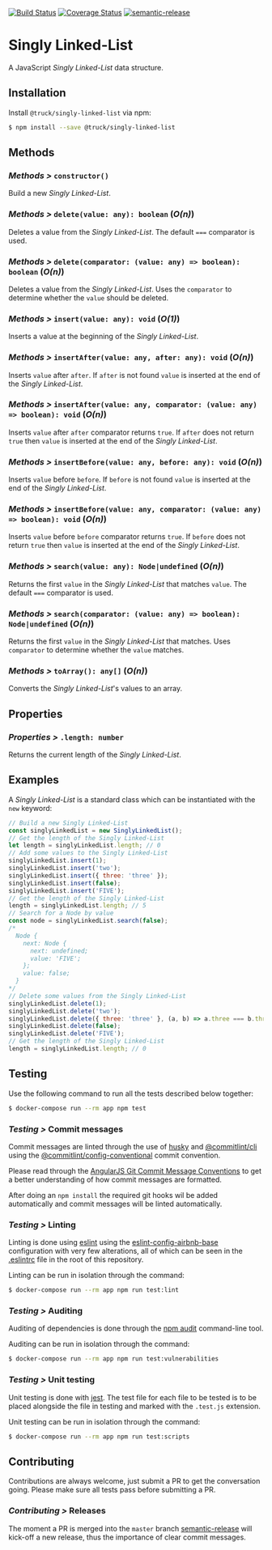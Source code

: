 [![Build Status](https://travis-ci.org/truck-js/singly-linked-list.svg?branch=master)](https://travis-ci.org/truck-js/singly-linked-list)
[![Coverage Status](https://coveralls.io/repos/github/truck-js/singly-linked-list/badge.svg?branch=master)](https://coveralls.io/github/truck-js/singly-linked-list?branch=master)
[![semantic-release](https://img.shields.io/badge/%20%20%F0%9F%93%A6%F0%9F%9A%80-semantic--release-e10079.svg)](https://github.com/semantic-release/semantic-release)

# Singly Linked-List

A JavaScript _Singly Linked-List_ data structure.

## Installation

Install `@truck/singly-linked-list` via npm:

```sh
$ npm install --save @truck/singly-linked-list
```

## Methods

### _Methods >_ `constructor()`

Build a new _Singly Linked-List_.

### _Methods >_ `delete(value: any): boolean` (_O(n)_)

Deletes a value from the _Singly Linked-List_. The default `===` comparator is used.

### _Methods >_ `delete(comparator: (value: any) => boolean): boolean` (_O(n)_)

Deletes a value from the _Singly Linked-List_. Uses the `comparator` to determine whether the
`value` should be deleted.

### _Methods >_ `insert(value: any): void` (_O(1)_)

Inserts a value at the beginning of the _Singly Linked-List_.

### _Methods >_ `insertAfter(value: any, after: any): void` (_O(n)_)

Inserts `value` after `after`. If `after` is not found `value` is inserted at the end of the
_Singly Linked-List_.

### _Methods >_ `insertAfter(value: any, comparator: (value: any) => boolean): void` (_O(n)_)

Inserts `value` after `after` comparator returns `true`. If `after` does not return `true` then
`value` is inserted at the end of the _Singly Linked-List_.

### _Methods >_ `insertBefore(value: any, before: any): void` (_O(n)_)

Inserts `value` before `before`. If `before` is not found `value` is inserted at the end of the
_Singly Linked-List_.

### _Methods >_ `insertBefore(value: any, comparator: (value: any) => boolean): void` (_O(n)_)

Inserts `value` before `before` comparator returns `true`. If `before` does not return `true` then
`value` is inserted at the end of the _Singly Linked-List_.

### _Methods >_ `search(value: any): Node|undefined` (_O(n)_)

Returns the first `value` in the _Singly Linked-List_ that matches `value`. The default `===`
comparator is used.

### _Methods >_ `search(comparator: (value: any) => boolean): Node|undefined` (_O(n)_)

Returns the first `value` in the _Singly Linked-List_ that matches. Uses `comparator` to determine
whether the `value` matches.

### _Methods >_ `toArray(): any[]` (_O(n)_)

Converts the _Singly Linked-List_'s values to an array.

## Properties

### _Properties >_ `.length: number`

Returns the current length of the _Singly Linked-List_.

## Examples

A _Singly Linked-List_ is a standard class which can be instantiated with the `new` keyword:

```js
// Build a new Singly Linked-List
const singlyLinkedList = new SinglyLinkedList();
// Get the length of the Singly Linked-List
let length = singlyLinkedList.length; // 0
// Add some values to the Singly Linked-List
singlyLinkedList.insert(1);
singlyLinkedList.insert('two');
singlyLinkedList.insert({ three: 'three' });
singlyLinkedList.insert(false);
singlyLinkedList.insert('FIVE');
// Get the length of the Singly Linked-List
length = singlyLinkedList.length; // 5
// Search for a Node by value
const node = singlyLinkedList.search(false);
/*
  Node {
    next: Node {
      next: undefined;
      value: 'FIVE';
    };
    value: false;
  }
*/
// Delete some values from the Singly Linked-List
singlyLinkedList.delete(1);
singlyLinkedList.delete('two');
singlyLinkedList.delete({ three: 'three' }, (a, b) => a.three === b.three);
singlyLinkedList.delete(false);
singlyLinkedList.delete('FIVE');
// Get the length of the Singly Linked-List
length = singlyLinkedList.length; // 0
```

## Testing

Use the following command to run all the tests described below together:

```sh
$ docker-compose run --rm app npm test
```

### _Testing >_ Commit messages

Commit messages are linted through the use of [husky](https://www.npmjs.com/package/husky) and
[@commitlint/cli](https://www.npmjs.com/package/@commitlint/cli) using the
[@commitlint/config-conventional](https://www.npmjs.com/package/@commitlint/config-conventional)
commit convention.

Please read through the
[AngularJS Git Commit Message Conventions](https://gist.github.com/stephenparish/9941e89d80e2bc58a153)
to get a better understanding of how commit messages are formatted.

After doing an `npm install` the required git hooks wil be added automatically and commit messages
will be linted automatically.

### _Testing >_ Linting

Linting is done using [eslint](https://eslint.org/) using the
[eslint-config-airbnb-base](https://www.npmjs.com/package/eslint-config-airbnb-base) configuration
with very few alterations, all of which can be seen in the [.eslintrc](.eslintrc) file in the root
of this repository.

Linting can be run in isolation through the command:

```sh
$ docker-compose run --rm app npm run test:lint
```

### _Testing >_ Auditing

Auditing of dependencies is done through the [npm audit](https://docs.npmjs.com/cli/audit)
command-line tool.

Auditing can be run in isolation through the command:

```sh
$ docker-compose run --rm app npm run test:vulnerabilities
```

### _Testing >_ Unit testing

Unit testing is done with [jest](https://jestjs.io). The test file for each file to be tested is to
be placed alongside the file in testing and marked with the `.test.js` extension.

Unit testing can be run in isolation through the command:

```sh
$ docker-compose run --rm app npm run test:scripts
```

## Contributing

Contributions are always welcome, just submit a PR to get the conversation going. Please make sure
all tests pass before submitting a PR.

### _Contributing >_ Releases

The moment a PR is merged into the `master` branch
[semantic-release](https://github.com/semantic-release/semantic-release) will kick-off a new
release, thus the importance of clear commit messages.
